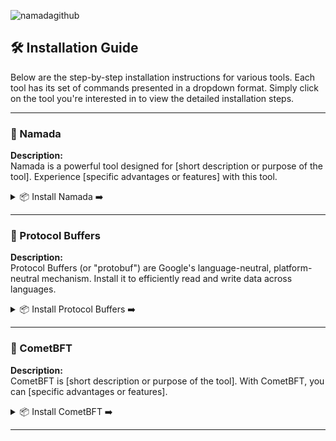 ![namadagithub](https://github.com/Crouton-Digital/guide/assets/113435724/bd6273b8-5b47-4201-b6c6-4cacbe9df032)

## 🛠 Installation Guide

Below are the step-by-step installation instructions for various tools. Each tool has its set of commands presented in a dropdown format. Simply click on the tool you're interested in to view the detailed installation steps.

---

### 🚀 Namada 

**Description:**  
Namada is a powerful tool designed for [short description or purpose of the tool]. Experience [specific advantages or features] with this tool.

<details>
  <summary>📦 Install Namada ➡️</summary>
  
  - **Set the desired version**:
    ```bash
    NAMADA_TAG="v0.23.1"
    ```

  - **Download and extract**:
    ```bash
    curl -L -o namada.tar.gz "https://github.com/anoma/namada/releases/download/$NAMADA_TAG/namada-${NAMADA_TAG#v}-Linux-x86_64.tar.gz"
    tar -xvf namada.tar.gz
    ```

  - **Move to `/usr/local/bin`**:
    ```bash
    sudo mv namada/namada /usr/local/bin/
    ```

  - **Cleanup**:
    ```bash
    rm -rf namada namada.tar.gz
    ```

  - **Verify the installation**:
    ```bash
    namada --version
    ```

</details>

---

### 🔄 Protocol Buffers 

**Description:**  
Protocol Buffers (or "protobuf") are Google's language-neutral, platform-neutral mechanism. Install it to efficiently read and write data across languages.

<details>
  <summary>📦 Install Protocol Buffers ➡️</summary>
  
  - **Set the desired version**:
    ```bash
    PROTOBUF_TAG="v23.3"
    ```

  - **Download and extract**:
    ```bash
    curl -L -o protobuf.zip "https://github.com/protocolbuffers/protobuf/releases/download/$PROTOBUF_TAG/protoc-${PROTOBUF_TAG#v}-linux-x86_64.zip"
    unzip protobuf.zip
    ```

  - **Move to `/usr/local/bin` and `/usr/local/include`**:
    ```bash
    sudo mv bin/protoc /usr/local/bin/
    sudo mv include/* /usr/local/include/
    ```

  - **Cleanup**:
    ```bash
    rm -f protobuf.zip
    rm -rf bin include
    ```

  - **Verify the installation**:
    ```bash
    protoc --version
    ```

</details>

---

### 🌌 CometBFT 

**Description:**  
CometBFT is [short description or purpose of the tool]. With CometBFT, you can [specific advantages or features].

<details>
  <summary>📦 Install CometBFT ➡️</summary>
  
  - **Set the desired version**:
    ```bash
    COMETBFT_TAG="v0.37.2"
    ```

  - **Download and extract**:
    ```bash
    curl -L -o cometbft.tar.gz "https://github.com/cometbft/cometbft/releases/download/$COMETBFT_TAG/cometbft_${COMETBFT_TAG#v}_linux_amd64.tar.gz"
    tar -xvf cometbft.tar.gz
    ```

  - **Move to `/usr/local/bin`**:
    ```bash
    sudo mv cometbft /usr/local/bin/
    ```

  - **Cleanup**:
    ```bash
    rm cometbft.tar.gz
    ```

  - **Verify the installation**:
    ```bash
    cometbft version
    ```

</details>

---
